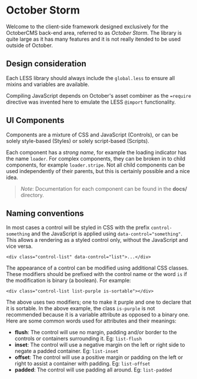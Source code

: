 # October Storm

Welcome to the client-side framework designed exclusively for the OctoberCMS back-end area, referred to as _October Storm_. The library is quite large as it has many features and it is not really itended to be used outside of October.

## Design consideration

Each LESS library should always include the `global.less` to ensure all mixins and variables are available.

Compiling JavaScript depends on October's asset combiner as the `=require` directive was invented here to emulate the LESS `@import` functionality.

## UI Components

Components are a mixture of CSS and JavaScript (Controls), or can be solely style-based (Styles) or solely script-based (Scripts).

Each component has a _strong name_, for example the loading indicator has the name `loader`. For complex components, they can be broken in to child components, for example `loader.stripe`. Not all child components can be used independently of their parents, but this is certainly possible and a nice idea.

> _Note_: Documentation for each component can be found in the **docs/** directory.

## Naming conventions

In most cases a control will be styled in CSS with the prefix `control-something` and the JavaScript is applied using `data-control="something"`. This allows a rendering as a styled control only, without the JavaScript and vice versa.

    <div class="control-list" data-control="list">...</div>

The appearance of a control can be modified using additional CSS classes. These modifiers should be prefixed with the control name or the word `is` if the modification is binary (a boolean). For example:

    <div class="control-list list-purple is-sortable"></div>

The above uses two modifiers; one to make it purple and one to declare that it is sortable. In the above example, the class `is-purple` is not recommended because it is a variable attribute as opposed to a binary one. Here are some common words used for attributes and their meanings:

-   **flush**: The control will use no margin, padding and/or border to the controls or containers surrounding it. Eg: `list-flush`
-   **inset**: The control will use a negative margin on the left or right side to negate a padded container. Eg: `list-inset`
-   **offset**: The control will use a positive margin or padding on the left or right to assist a container with padding. Eg: `list-offset`
-   **padded**: The control will use padding all around. Eg: `list-padded`
